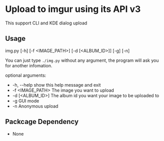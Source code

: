 # Upload to imgur using its API v3
This support CLI and KDE dialog upload

## Usage
img.py [-h] [-f <IMAGE_PATH>] [-d [<ALBUM_ID>]] [-g] [-n]

You can just type `./img.py` without any argument, the program will ask you for another infomation.

optional arguments:
*  -h, --help       show this help message and exit
*  -f <IMAGE_PATH>  The image you want to upload
*  -d [<ALBUM_ID>]  The album id you want your image to be uploaded to
*  -g               GUI mode
*  -n               Anonymous upload

## Packcage Dependency
* None

